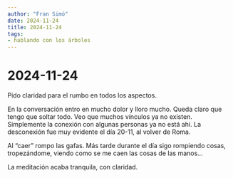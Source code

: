 ```yaml
---
author: "Fran Simó"
date: 2024-11-24
title: 2024-11-24
tags: 
- hablando con los árboles
---
```


# 2024-11-24

Pido claridad para el rumbo en todos los aspectos.

En la conversación entro en mucho dolor y lloro mucho. Queda claro que tengo que soltar todo. 
Veo que muchos vínculos ya no existen. Simplemente la conexión con algunas personas ya no está ahí. 
La desconexión fue muy evidente el día 20-11, al volver de Roma.

Al “caer” rompo las gafas. Más tarde durante el día sigo rompiendo cosas, tropezándome, viendo como se me caen las cosas de las manos...

La meditación acaba tranquila, con claridad.